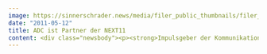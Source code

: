 ```yaml
---
image: https://sinnerschrader.news/media/filer_public_thumbnails/filer_public/d5/23/d523c5c2-8ec9-42ae-ba6f-61e7223e7a93/varfoldersdjk8pxf42x64d8fxslz8jcc8fc0000gnttmpmdynyt__480x288_q85_crop_subsampling-2_upscale.jpg
date: "2011-05-12"
title: ADC ist Partner der NEXT11
content: <div class="newsbody"><p><strong>Impulsgeber der Kommunikationsbranche kuratieren Workshops und Panels<br/></strong></p><p>Der Art Directors Club für Deutschland (ADC) e.V. ist offizieller Partner der NEXT Conference. Der ADC bietet insgesamt vier Workshops, Panels und Präsentationen während der Veranstaltung an. Unter anderem präsentiert er ausgezeichnete digitale Arbeiten des ADC Wettbewerbs 2011.</p><p><strong>Hohe inhaltliche Relevanz für Deutschlands Kreative<br/></strong>Der Art Directors Club übernimmt die Gestaltung verschiedener Panels und Workshops auf der NEXT Conference. Im Mittelpunkt stehen aktuelle Fragestellungen aus dem Marketing, die den sinnvollen Einsatz digitaler Technologien und den Umgang mit dem modernen interaktiven Konsumenten thematisieren. Unter anderem sprechen die ADC Mitglieder Jeremy Tai Abbett, Arno Lindemann und der Fachbereichsvorstand Digitale Medien, Jens Schmidt.</p><p>„Die NEXT schließt die Klammer zwischen Machern und kommerziellen Anwendern der digitalen Medien. Aufgrund ihrer Größe und des Themenspektrums ist die NEXT Conference sicherlich die wichtigste Konferenz der digitalen Wirtschaft in Deutschland“, unterstreicht Jens Schmidt die Bedeutung der NEXT Conference für die kreative digitale Szene.</p><p><strong>Ausgezeichnete Arbeiten des ADC Wettbewerbs 2011<br/></strong>Zudem werden in einer Extra-Session auf der NEXT Stage preisgekrönte Kreationen aus der digitalen Branche präsentiert. Bei den vorgestellten Arbeiten handelt es sich um Preisträger des ADC Wettbewerbs 2011, die in der vergangenen Woche im Rahmen des ADC Festivals ausgezeichnet wurden. Das Festival fand vom 4. bis 8. Mai unter dem Motto „Ideen. Durchsetzen.“ in Frankfurt/Main statt.</p><p>Zur NEXT Conference am 17. und 18. Mai werden über 150 Sprecher, zahlreiche Aussteller und insgesamt rund 1.500 Besucher aus der digitalen Wirtschaft in der STATION-Berlin erwartet.</p><p><a class="news-backlink" href="/de/"><svg class="svg-ico svg-ico--arrow-left"><use xlink&#58;href="#arrow-down"></use></svg>Zurück zur Presse Übersicht</a></p></div>
---
```

